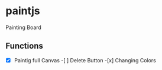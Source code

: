 # paintjs

Painting Board

## Functions

-[x] Paintig full Canvas -[ ] Delete Button -[x] Changing Colors
